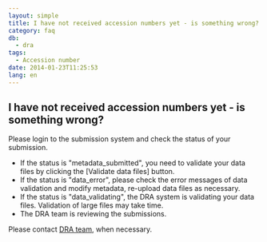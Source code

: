 ```yaml
---
layout: simple
title: I have not received accession numbers yet - is something wrong?
category: faq
db:
  - dra
tags: 
  - Accession number
date: 2014-01-23T11:25:53
lang: en
---
```


## I have not received accession numbers yet - is something wrong?

<p>Please login to the submission system and check the status of your submission.</p>
<div class="sub_index">
  <ul>
    <li>If the status is "metadata_submitted", you need to validate your data files by clicking the [Validate data files] button.</li>
    <li>If the status is "data_error", please check the error messages of data validation and modify metadata, re-upload data files as necessary.</li>
    <li>If the status is "data_validating", the DRA system is validating your data files. Validation of large files may take time.</li>
    <li>The DRA team is reviewing the submissions.</li>
  </ul>
</div>
<!-- .sub_index -->
<p>Please contact <a href="/contact-ddbj-e.html">DRA team</a>, when necessary.</p>